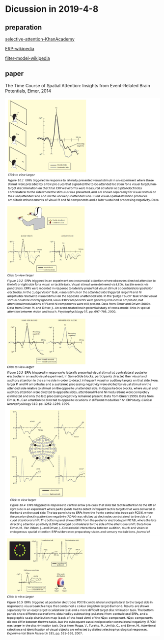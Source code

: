 
# Dicussion in 2019-4-8

## preparation

[selective-attention-KhanAcademy](https://www.khanacademy.org/science/health-and-medicine/executive-systems-of-the-brain/attention-language-lesson/v/selective-attention)

[ERP-wikipedia](https://en.wikipedia.org/wiki/Event-related_potential)

[filter-model-wikipedia](https://en.wikipedia.org/wiki/Broadbent%27s_filter_model_of_attention#Late_selection_models_of_attention)

## paper
The Time Course of Spatial Attention: Insights from Event-Related Brain
Potentials, Eimer, 2014

<img src="p1.png" />
<img src="p2.png" />
<img src="p3.png" />
<img src="p4.png" />
<img src="p5.png" />

